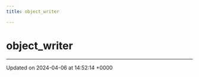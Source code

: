 ```yaml
---
title: object_writer

---
```


# object_writer





-------------------------------

Updated on 2024-04-06 at 14:52:14 +0000